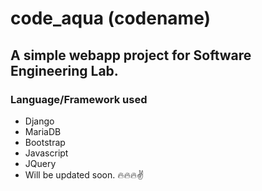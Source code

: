# code_aqua (codename)

## A simple webapp project for Software Engineering Lab.

### Language/Framework used

- Django
- MariaDB
- Bootstrap
- Javascript
- JQuery
- Will be updated soon.
  🔥🔥🔥✌
